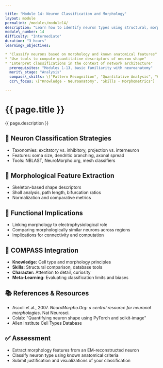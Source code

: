 ```yaml
---

title: "Module 14: Neuron Classification and Morphology"
layout: module
permalink: /modules/module14/
description: "Learn how to identify neuron types using structural, morphological, and connectivity features in EM datasets."
module\_number: 14
difficulty: "Intermediate"
duration: "3 hours"
learning\_objectives:

* "Classify neurons based on morphology and known anatomical features"
* "Use tools to compute quantitative descriptors of neuron shape"
* "Interpret classifications in the context of network architecture"
  prerequisites: "Modules 1-13, basic familiarity with neuroanatomy"
  merit\_stage: "Analysis"
  compass\_skills: \["Pattern Recognition", "Quantitative Analysis", "Critical Thinking"]
  ccr\_focus: \["Knowledge - Neuroanatomy", "Skills - Morphometrics"]

---
```


<div class="main-content">
  <div class="hero">
    <div class="hero-content">
      <h1>{{ page.title }}</h1>
      <p class="hero-subtitle">{{ page.description }}</p>
    </div>
  </div>

  <section class="section">
    <h2>🔄 Neuron Classification Strategies</h2>
    <ul>
      <li>Taxonomies: excitatory vs. inhibitory, projection vs. interneuron</li>
      <li>Features: soma size, dendritic branching, axonal spread</li>
      <li>Tools: NBLAST, NeuroMorpho.org, mesh classifiers</li>
    </ul>
  </section>

  <section class="section">
    <h2>🔄 Morphological Feature Extraction</h2>
    <ul>
      <li>Skeleton-based shape descriptors</li>
      <li>Sholl analysis, path length, bifurcation ratios</li>
      <li>Normalization and comparative metrics</li>
    </ul>
  </section>

  <section class="section">
    <h2>🔄 Functional Implications</h2>
    <ul>
      <li>Linking morphology to electrophysiological role</li>
      <li>Comparing morphologically similar neurons across regions</li>
      <li>Implications for connectivity and computation</li>
    </ul>
  </section>

  <section class="section">
    <h2>🌟 COMPASS Integration</h2>
    <ul>
      <li><strong>Knowledge:</strong> Cell type and morphology principles</li>
      <li><strong>Skills:</strong> Structural comparison, database tools</li>
      <li><strong>Character:</strong> Attention to detail, curiosity</li>
      <li><strong>Meta-Learning:</strong> Evaluating classification limits and biases</li>
    </ul>
  </section>

  <section class="section">
    <h2>📚 References & Resources</h2>
    <ul>
      <li>Ascoli et al., 2007. <em>NeuroMorpho.Org: a central resource for neuronal morphologies</em>. Nat Neurosci.</li>
      <li>Colab: "Quantifying neuron shape using PyTorch and scikit-image"</li>
      <li>Allen Institute Cell Types Database</li>
    </ul>
  </section>

  <section class="section">
    <h2>✅ Assessment</h2>
    <ul>
      <li>Extract morphology features from an EM-reconstructed neuron</li>
      <li>Classify neuron type using known anatomical criteria</li>
      <li>Submit justification and visualizations of your classification</li>
    </ul>
  </section>
</div>
